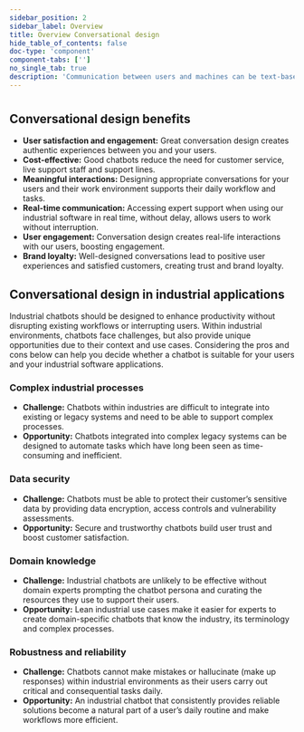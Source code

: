 ```yaml
---
sidebar_position: 2
sidebar_label: Overview
title: Overview Conversational design
hide_table_of_contents: false
doc-type: 'component'
component-tabs: ['']
no_single_tab: true
description: 'Communication between users and machines can be text-based, voice-based, or a combination of both. Chatbots are typically designed to communicate with users via text or voice interfaces, while virtual assistants function without a visual interface and respond to voice commands (such as Siri and Alexa). This set of guidelines focuses on chatbots that communicate via text within user interfaces.'
---
```


# 

## Conversational design benefits
- **User satisfaction and engagement:** Great conversation design creates authentic experiences between you and your users.
- **Cost-effective:** Good chatbots reduce the need for customer service, live support staff and support lines.
- **Meaningful interactions:** Designing appropriate conversations for your users and their work environment supports their daily workflow and tasks.
- **Real-time communication:** Accessing expert support when using our industrial software in real time, without delay, allows users to work without interruption.
- **User engagement:** Conversation design creates real-life interactions with our users, boosting engagement.
- **Brand loyalty:** Well-designed conversations lead to positive user experiences and satisfied customers, creating trust and brand loyalty.

## Conversational design in industrial applications
Industrial chatbots should be designed to enhance productivity without disrupting existing workflows or interrupting users. Within industrial environments, chatbots face challenges, but also provide unique opportunities due to their context and use cases. Considering the pros and cons below can help you decide whether a chatbot is suitable for your users and your industrial software applications. 

### Complex industrial processes
- **Challenge:** Chatbots within industries are difficult to integrate into existing or legacy systems and need to be able to support complex processes.  
- **Opportunity:** Chatbots integrated into complex legacy systems can be designed to automate tasks which have long been seen as time-consuming and inefficient. 

### Data security
- **Challenge:** Chatbots must be able to protect their customer’s sensitive data by providing data encryption, access controls and vulnerability assessments.  
- **Opportunity:** Secure and trustworthy chatbots build user trust and boost customer satisfaction.

### Domain knowledge
- **Challenge:** Industrial chatbots are unlikely to be effective without domain experts prompting the chatbot persona and curating the resources they use to support their users. 
- **Opportunity:** Lean industrial use cases make it easier for experts to create domain-specific chatbots that know the industry, its terminology and complex processes. 

### Robustness and reliability
- **Challenge:** Chatbots cannot make mistakes or hallucinate (make up responses) within industrial environments as their users carry out critical and consequential tasks daily. 
- **Opportunity:** An industrial chatbot that consistently provides reliable solutions become a natural part of a user’s daily routine and make workflows more efficient. 

